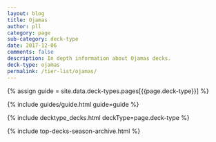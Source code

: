 ```yaml
---
layout: blog
title: Ojamas
author: pll
category: page
sub-category: deck-type
date: 2017-12-06
comments: false
description: In depth information about Ojamas decks.
deck-type: ojamas
permalink: /tier-list/ojamas/ 
---
```


{% assign guide = site.data.deck-types.pages[{{page.deck-type}}] %}

{% include guides/guide.html guide=guide %}

{% include decktype_decks.html deckType=page.deck-type %}

{% include top-decks-season-archive.html %}